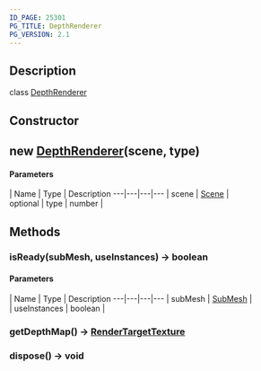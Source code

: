 ```yaml
---
ID_PAGE: 25301
PG_TITLE: DepthRenderer
PG_VERSION: 2.1
---
```

## Description

class [DepthRenderer](/classes/3.0/DepthRenderer)



## Constructor

## new [DepthRenderer](/classes/3.0/DepthRenderer)(scene, type)



#### Parameters
 | Name | Type | Description
---|---|---|---
 | scene | [Scene](/classes/3.0/Scene) |      
optional | type | number |      
## Methods

### isReady(subMesh, useInstances) &rarr; boolean



#### Parameters
 | Name | Type | Description
---|---|---|---
 | subMesh | [SubMesh](/classes/3.0/SubMesh) |      
 | useInstances | boolean |      
### getDepthMap() &rarr; [RenderTargetTexture](/classes/3.0/RenderTargetTexture)


### dispose() &rarr; void


